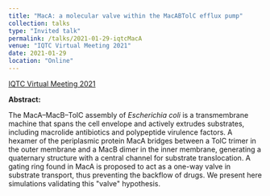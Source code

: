 ```yaml
---
title: "MacA: a molecular valve within the MacABTolC efflux pump"
collection: talks
type: "Invited talk"
permalink: /talks/2021-01-29-iqtcMacA
venue: "IQTC Virtual Meeting 2021"
date: 2021-01-29
location: "Online"
---
```


[IQTC Virtual Meeting 2021](https://www.iqtc.ub.edu/education-outreach/conferences-symposium/iqtc-virtual-meeting-2021/) 

**Abstract:**

The MacA–MacB–TolC assembly of *Escherichia coli* is a transmembrane machine that spans the cell envelope and actively extrudes substrates, including macrolide antibiotics and polypeptide virulence factors. A hexamer of the periplasmic protein MacA bridges between a TolC trimer in the outer membrane and a MacB dimer in the inner membrane, generating a quaternary structure with a central channel for substrate translocation. A gating ring found in MacA is proposed to act as a one-way valve in substrate transport, thus preventing the backflow of drugs. We present here simulations validating this "valve" hypothesis. 

